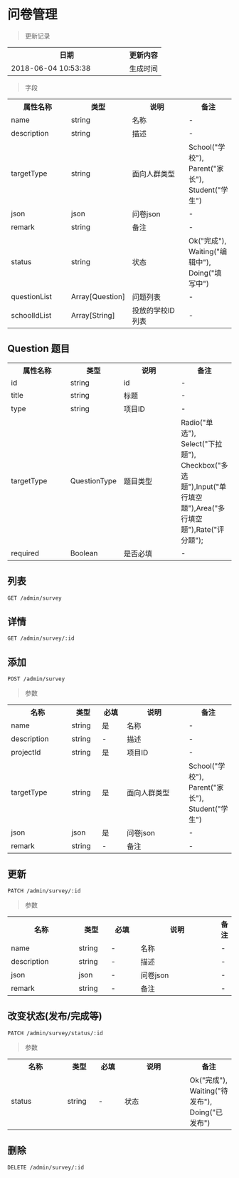 # 问卷管理

> 更新记录

<table>
    <tr>
        <th style="width:250px;">日期</th>
        <th>更新内容</th>
    </tr>
    <tr>
        <td>2018-06-04 10:53:38</td>
        <td>生成时间</td>
    </tr>
</table>

> 字段

<table>
    <tr>
        <th style="width:150px;">属性名称</th>
        <th style="width:60px;">类型</th>
        <th style="width:200px;">说明</th>
        <th>备注</th>
    </tr>
    <tr>
        <td>name</td>
        <td>string</td>
        <td>名称</td>
        <td>-</td>
    </tr>
    <tr>
        <td>description</td>
        <td>string</td>
        <td>描述</td>
        <td>-</td>
    </tr>
    <tr>
        <td>targetType</td>
        <td>string</td>
        <td>面向人群类型</td>
        <td>School("学校"), Parent("家长"), Student("学生")</td>
    </tr>
    <tr>
        <td>json</td>
        <td>json</td>
        <td>问卷json</td>
        <td>-</td>
    </tr>
    <tr>
        <td>remark</td>
        <td>string</td>
        <td>备注</td>
        <td>-</td>
    </tr>
    <tr>
        <td>status</td>
        <td>string</td>
        <td>状态</td>
        <td>Ok("完成"), Waiting("编辑中"), Doing("填写中")</td>
    </tr>
    <tr>
        <td>questionList</td>
        <td>Array[Question]</td>
        <td>问题列表</td>
        <td>-</td>
    </tr>
    <tr>
        <td>schoolIdList</td>
        <td>Array[String]</td>
        <td>投放的学校ID列表</td>
        <td>-</td>
    </tr>
</table>


## Question 题目
<table>
    <tr>
        <th style="width:150px;">属性名称</th>
        <th style="width:60px;">类型</th>
        <th style="width:200px;">说明</th>
        <th>备注</th>
    </tr>
    <tr>
        <td>id</td>
        <td>string</td>
        <td>id</td>
        <td>-</td>
    </tr>
    <tr>
        <td>title</td>
        <td>string</td>
        <td>标题</td>
        <td>-</td>
    </tr>
    <tr>
        <td>type</td>
        <td>string</td>
        <td>项目ID</td>
        <td>-</td>
    </tr>
    <tr>
        <td>targetType</td>
        <td>QuestionType</td>
        <td>题目类型</td>
        <td>Radio("单选"), Select("下拉题"), Checkbox("多选题"),Input("单行填空题"),Area("多行填空题"),Rate("评分题");</td>
    </tr>
    <tr>
        <td>required</td>
        <td>Boolean</td>
        <td>是否必填</td>
        <td>-</td>
    </tr>
</table>


## 列表

```
GET /admin/survey
```

## 详情

```
GET /admin/survey/:id
```

## 添加

```
POST /admin/survey
```

> 参数

<table>
    <tr>
        <th style="width:150px;">名称</th>
        <th style="width:60px;">类型</th>
        <th style="width:60px;">必填</th>
        <th style="width:200px;">说明</th>
        <th>备注</th>
    </tr>
    <tr>
        <td>name</td>
        <td>string</td>
        <td>是</td>
        <td>名称</td>
        <td>-</td>
    </tr>
    <tr>
        <td>description</td>
        <td>string</td>
        <td>-</td>
        <td>描述</td>
        <td>-</td>
    </tr>
    <tr>
        <td>projectId</td>
        <td>string</td>
        <td>是</td>
        <td>项目ID</td>
        <td>-</td>
    </tr>
    <tr>
        <td>targetType</td>
        <td>string</td>
        <td>是</td>
        <td>面向人群类型</td>
        <td>School("学校"), Parent("家长"), Student("学生")</td>
    </tr>
    <tr>
        <td>json</td>
        <td>json</td>
        <td>是</td>
        <td>问卷json</td>
        <td>-</td>
    </tr>
    <tr>
        <td>remark</td>
        <td>string</td>
        <td>-</td>
        <td>备注</td>
        <td>-</td>
    </tr>
</table>


## 更新

```
PATCH /admin/survey/:id
```

> 参数

<table>
    <tr>
        <th style="width:150px;">名称</th>
        <th style="width:60px;">类型</th>
        <th style="width:60px;">必填</th>
        <th style="width:200px;">说明</th>
        <th>备注</th>
    </tr>
    <tr>
        <td>name</td>
        <td>string</td>
        <td>-</td>
        <td>名称</td>
        <td>-</td>
    </tr>
    <tr>
        <td>description</td>
        <td>string</td>
        <td>-</td>
        <td>描述</td>
        <td>-</td>
    </tr>
    <tr>
        <td>json</td>
        <td>json</td>
        <td>-</td>
        <td>问卷json</td>
        <td>-</td>
    </tr>
    <tr>
        <td>remark</td>
        <td>string</td>
        <td>-</td>
        <td>备注</td>
        <td>-</td>
    </tr>
</table>

## 改变状态(发布/完成等)

```
PATCH /admin/survey/status/:id
```

> 参数

<table>
    <tr>
        <th style="width:150px;">名称</th>
        <th style="width:60px;">类型</th>
        <th style="width:60px;">必填</th>
        <th style="width:200px;">说明</th>
        <th>备注</th>
    </tr>
    <tr>
        <td>status</td>
        <td>string</td>
        <td>-</td>
        <td>状态</td>
        <td>Ok("完成"), Waiting("待发布"), Doing("已发布")</td>
    </tr>
</table>



## 删除

```
DELETE /admin/survey/:id
```
